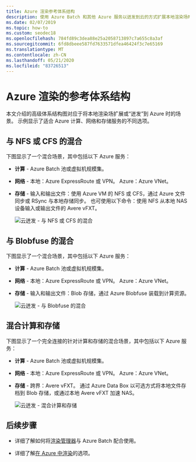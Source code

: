 ```yaml
---
title: Azure 渲染参考体系结构
description: 使用 Azure Batch 和其他 Azure 服务以迸发到云的方式扩展本地渲染场时对应的体系结构
ms.date: 02/07/2019
ms.topic: how-to
ms.custom: seodec18
ms.openlocfilehash: 784fd89c3dea88e25a2058713897c7a655c8a3af
ms.sourcegitcommit: 6fd8dbeee587fd7633571dfea46424f3c7e65169
ms.translationtype: MT
ms.contentlocale: zh-CN
ms.lasthandoff: 05/21/2020
ms.locfileid: "83726513"
---
```

# <a name="reference-architectures-for-azure-rendering"></a>Azure 渲染的参考体系结构

本文介绍的高级体系结构图对应于将本地渲染场扩展或“迸发”到 Azure 时的场景。 示例显示了适合 Azure 计算、网络和存储服务的不同选项。

## <a name="hybrid-with-nfs-or-cfs"></a>与 NFS 或 CFS 的混合

下图显示了一个混合场景，其中包括以下 Azure 服务：

* **计算** - Azure Batch 池或虚拟机规模集。

* **网络** - 本地：Azure ExpressRoute 或 VPN。 Azure：Azure VNet。

* **存储** - 输入和输出文件：使用 Azure VM 的 NFS 或 CFS，通过 Azure 文件同步或 RSync 与本地存储同步。 也可使用以下命令：使用 NFS 从本地 NAS 设备输入或输出文件的 Avere vFXT。

  ![云迸发 - 与 NFS 或 CFS 的混合](./media/batch-rendering-architectures/hybrid-nfs-cfs-avere.png)

## <a name="hybrid-with-blobfuse"></a>与 Blobfuse 的混合

下图显示了一个混合场景，其中包括以下 Azure 服务：

* **计算** - Azure Batch 池或虚拟机规模集。

* **网络** - 本地：Azure ExpressRoute 或 VPN。 Azure：Azure VNet。

* **存储** - 输入和输出文件：Blob 存储，通过 Azure Blobfuse 装载到计算资源。

  ![云迸发 - 与 Blobfuse 的混合](./media/batch-rendering-architectures/hybrid-blob-fuse.png)

## <a name="hybrid-compute-and-storage"></a>混合计算和存储

下图显示了一个完全连接的针对计算和存储的混合场景，其中包括以下 Azure 服务：

* **计算** - Azure Batch 池或虚拟机规模集。

* **网络** - 本地：Azure ExpressRoute 或 VPN。 Azure：Azure VNet。

* **存储** - 跨界：Avere vFXT。 通过 Azure Data Box 以可选方式将本地文件存档到 Blob 存储，或通过本地 Avere vFXT 加速 NAS。

  ![云迸发 - 混合计算和存储](./media/batch-rendering-architectures/hybrid-compute-storage-avere.png)


## <a name="next-steps"></a>后续步骤

* 详细了解如何将[渲染管理器](batch-rendering-render-managers.md)与 Azure Batch 配合使用。

* 详细了解[在 Azure 中渲染](batch-rendering-service.md)的选项。